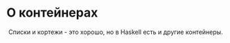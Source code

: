 О контейнерах
=============

<p align="center">Списки и кортежи - это хорошо, но в Haskell есть и другие контейнеры.</p>

